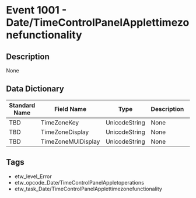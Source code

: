 # Event 1001 - Date/TimeControlPanelApplettimezonefunctionality

## Description
None

## Data Dictionary
|Standard Name|Field Name|Type|Description|Sample Value|
|---|---|---|---|---|
|TBD|TimeZoneKey|UnicodeString|None|`None`|
|TBD|TimeZoneDisplay|UnicodeString|None|`None`|
|TBD|TimeZoneMUIDisplay|UnicodeString|None|`None`|

## Tags
* etw_level_Error
* etw_opcode_Date/TimeControlPanelAppletoperations
* etw_task_Date/TimeControlPanelApplettimezonefunctionality